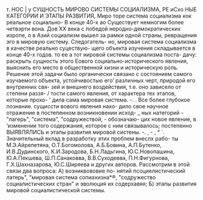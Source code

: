 т. НОС | у
СУЩНОСТЬ МИРОВО СИСТЕМЫ СОЦИАЛИЗМА, РЕ иСхо НЫЕ
КАТЕГОРИИ И ЭТАПЫ РАЗВИТИЯ,
Миро
торе система социализма кок реальное социально-
В конце 40-х ао Существует немногим более четвэрти вона.
Дов ХХ века с победой неродно-демократических
изропе, о в Азий социализм вышел за рамки одной страны,
ревращения эго в мировую систему. Следогатель-
но, мировая система социализма в качестве реально суцествую-
щего объекта изучения складывается в конце 40-х годов.
то ее а тот иировой системы социализма поста-
дачу: раскрыть сущность этого
Еового социально-исторического явления, выяснить его место в
общественной хизни и историческую роль. Решение этой задачи
было органически связано с состоянием самого изучаемого объекта,
устойчивостью его’ различных черт, природой его внутренних свя-
зей и внешнего воздействия, т.е. оно зависело от степени раззя- /
тости самого явления, от характера тех этапов, которые прохо- '
дила сама мировая система. -. .
Все более глубокое познание. сущиссти вового явления нахо-
дило свое научное отражение в постепенном возникновении исход- _
ных натегорий - "лагерь", "система", "содружествой, - обозначаю-
цих новое явление, в ‘изменении того содержания, которое с ним
связывалось; постепенно ВЫЯВЛЯЛИСЬ и этапы развития мировой
систены. -. , - ,
° `. Значительный вклад в разработку этих проблем внеслх рабо-
ты М.Э.Айрепетяна, О.Т.Богомолова, А.Б.Бовина, А.П.Бутенко,
И.В.Дудинского, К.И.Зародова, Б.Н.Ладьгина, Ю.С.Новопашина,
Ю.А.Пекшева, Ш.П.Санаковва, В.В.Суходевва, П.Н.Фигурнова,
Г.Х.Шахназарова, Ю.С.Ширяева и других авторов.
Рассмотрим в этой связи два вопроса: А) возниквововие по-
нятий псоциелистический латерь", "мировая система сопиахизна*®,
"содружество социалистических стран" и эволюция их содерхавяя;
Б) этапы развития мировой социалистической системы.
